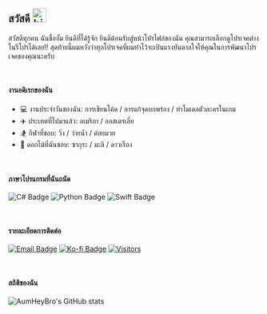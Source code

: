 ## สวัสดี <img src="https://user-images.githubusercontent.com/1303154/88677602-1635ba80-d120-11ea-84d8-d263ba5fc3c0.gif" width="28px" height="28px" alt="hi">

สวัสดีทุกคน ฉันชื่ออั้ม ยินดีที่ได้รู้จัก ยินดีต้อนรับสู่หน้าโปรไฟล์ของฉัน คุณสามารถเลือกดูโปรเจคต่างในรีโปรได้เลย!! สุดท้ายนี้ผมหวังว่าทุกโปรเจคที่ผมทำไว้จะเป้นแรงบันดาลใจให้คุณในการพัฒนาโปรเจคของคุณนะครับ

<br>

#### งานอดิเรกของฉัน

- 💻 งานประจำวันของฉัน: การเขียนโค้ด / การแก้จุดบกพร่อง / ทำโมเดลตัวละครในเกม
- ✈️ ประเทศที่ไปมาแล้ว: อเมริกา / ออสเตรเลี่ย
- 🏂 กีฬาที่ชอบ: วิ่ง / ว่ายน้ำ / ต่อยมวย
- 💐 ดอกไม้ที่ฉันชอบ: ซากุระ / มะลิ / ดาวเรือง

<br>

#### ภาษาโปรแกรมที่ฉันถนัด

![C# Badge](https://img.shields.io/badge/-csharp-0cc206?style=for-the-badge&labelColor=black&logo=csharp&logoColor=0cc206) ![Python Badge](https://img.shields.io/badge/-python-0091ff?style=for-the-badge&labelColor=black&logo=python&logoColor=0091ff) ![Swift Badge](https://img.shields.io/badge/-swift-ff8c00?style=for-the-badge&labelColor=black&logo=swift&logoColor=#ff8c00)

<br>

#### รายละเอียดการติดต่อ

[![Email Badge](https://img.shields.io/badge/-Email-ff001e?style=for-the-badge&labelColor=black&logo=gmail&logoColor=ffffff)](mailto:freelingdeveloper@gmail.com) [![Ko-fi Badge](https://img.shields.io/badge/-Support-00aeff?style=for-the-badge&labelColor=000000&logo=kofi&logoColor=ffffff)](#) [![Visitors](https://api.visitorbadge.io/api/visitors?path=https%3A%2F%2Fgithub.com%2Faumheybro&countColor=%232ccce4)](https:github.com/aumheybro)

<br>

#### สถิติของฉัน

![AumHeyBro's GitHub stats](https://github-readme-stats.vercel.app/api?username=aumheybro&count_private=true&theme=tokyonight&hide=contribs,prs)
#
